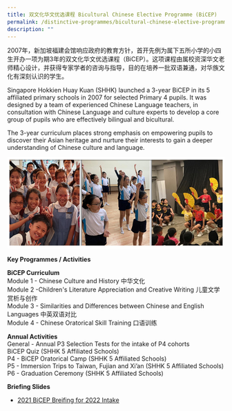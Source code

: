```yaml
---
title: 双文化华文优选课程 Bicultural Chinese Elective Programme (BiCEP)
permalink: /distinctive-programmes/bicultural-chinese-elective-programme-bicep/
description: ""
---
```


2007年，新加坡福建会馆响应政府的教育方针，首开先例为属下五所小学的小四生开办一项为期3年的双文化华文优选课程（BiCEP）。这项课程由属校资深华文老师精心设计，并获得专家学者的咨询与指导，目的在培养一批双语兼通，对华族文化有深刻认识的学生。  

Singapore Hokkien Huay Kuan (SHHK) launched a 3-year BiCEP in its 5 affiliated primary schools in 2007 for selected Primary 4 pupils. It was designed by a team of experienced Chinese Language teachers, in consultation with Chinese Language and culture experts to develop a core group of pupils who are effectively bilingual and bicultural.

The 3-year curriculum places strong emphasis on empowering pupils to discover their Asian heritage and nurture their interests to gain a deeper understanding of Chinese culture and language.

![](/images/distinctive_programme_bicep_2021.jpg)

**Key Programmes / Activities**

**BiCEP Curriculum** <br>
Module 1 - Chinese Culture and History 中华文化 <br>
Module 2 -Children's Literature Appreciation and Creative Writing 儿童文学赏析与创作 <br>
Module 3 - Similarities and Differences between Chinese and English Languages 中英双语对比 <br>
Module 4 - Chinese Oratorical Skill Training 口语训练

**Annual Activities** <br>
General - Annual P3 Selection Tests for the intake of P4 cohorts <br> BiCEP Quiz (SHHK 5 Affiliated Schools) <br>
P4 - BiCEP Oratorical Camp (SHHK 5 Affiliated Schools) <br>
P5 - Immersion Trips to Taiwan, Fujian and Xi’an (SHHK 5 Affiliated Schools) <br>
P6 - Graduation Ceremony (SHHK 5 Affiliated Schools)

**Briefing Slides**
* [2021 BiCEP Breifing for 2022 Intake](/files/2022%20%20Oct%202021.pdf)